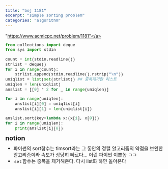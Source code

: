 ```yaml
---
title: "boj 1181"
excerpt: "simple sorting problem"
categories: "algorithm"
---
```

<style>
code {
  font-family: Consolas,"courier new";
  padding: 2px;
  font-size: 90%;
}
</style>

<a herf = "https://www.acmicpc.net/problem/1181">"https://www.acmicpc.net/problem/1181"</a>

```python
from collections import deque
from sys import stdin

count = int(stdin.readline())
strlist = deque()
for i in range(count):
    strlist.append(stdin.readline().rstrip("\n"))
uniqlist = list(set(strlist)) ## 중복제거한 리스트 
uniqlen = len(uniqlist)
anslist = [[0] * 2 for _ in range(uniqlen)]

for i in range(uniqlen):
    anslist[i][0] = uniqlist[i] 
    anslist[i][1] = len(uniqlist[i])

anslist.sort(key=lambda x:(x[1], x[0]))
for i in range(uniqlen):
    print(anslist[i][0])
```

<div style = "font-size: 20px; line-height: 15px;">
<strong>notion</strong><br>
</div>

<div style = "font-size: 15px; line-height: 20px;">
<ul>
<li>파이썬의 sort함수는 timsort라는 그 동안의 정렬 알고리즘의 약점을 보완한 알고리즘이라 속도가 상당히 빠르다... 이런 파이썬 이쁜놈 ㅋㅋ</li>
<li><code>set</code>함수는 중복을 제거해준다. 다시 list화 하면 돌아온다</li>
</ul>
